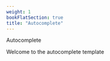 ```yaml
---
weight: 1
bookFlatSection: true
title: "Autocomplete"
---
```


Autocomplete 

Welcome to the autocomplete template